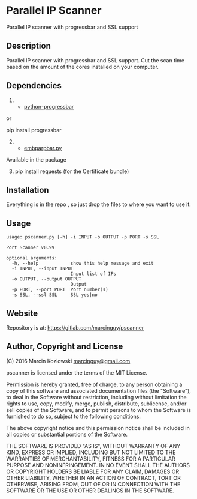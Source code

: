 # Parallel IP Scanner

Parallel IP scanner with progressbar and SSL support

## Description

Parallel IP scanner with progressbar and SSL support. Cut the scan time based on the amount of the cores installed on your computer.

## Dependencies


1) * [python-progressbar](http://code.google.com/p/python-progressbar/)

or

pip install progressbar

2) * [embparpbar.py](https://github.com/esc/embparpbar/)

Available in the package

3) pip install requests (for the Certificate bundle)



## Installation

Everything is in the repo , so just drop the files to where you want to use it.

## Usage

```
usage: pscanner.py [-h] -i INPUT -o OUTPUT -p PORT -s SSL

Port Scanner v0.99

optional arguments:
  -h, --help            show this help message and exit
  -i INPUT, --input INPUT
                        Input list of IPs
  -o OUTPUT, --output OUTPUT
                        Output
  -p PORT, --port PORT  Port number(s)
  -s SSL, --ssl SSL     SSL yes|no
```

## Website

Repository is at: https://gitlab.com/marcinguy/pscanner

## Author, Copyright and License

(C) 2016 Marcin Kozlowski <marcinguy@gmail.com>

pscanner is licensed under the terms of the MIT License.

Permission is hereby granted, free of charge, to any person obtaining a copy of
this software and associated documentation files (the "Software"), to deal in
the Software without restriction, including without limitation the rights to
use, copy, modify, merge, publish, distribute, sublicense, and/or sell copies
of the Software, and to permit persons to whom the Software is furnished to do
so, subject to the following conditions:

The above copyright notice and this permission notice shall be included in all
copies or substantial portions of the Software.

THE SOFTWARE IS PROVIDED "AS IS", WITHOUT WARRANTY OF ANY KIND, EXPRESS OR
IMPLIED, INCLUDING BUT NOT LIMITED TO THE WARRANTIES OF MERCHANTABILITY,
FITNESS FOR A PARTICULAR PURPOSE AND NONINFRINGEMENT. IN NO EVENT SHALL THE
AUTHORS OR COPYRIGHT HOLDERS BE LIABLE FOR ANY CLAIM, DAMAGES OR OTHER
LIABILITY, WHETHER IN AN ACTION OF CONTRACT, TORT OR OTHERWISE, ARISING FROM,
OUT OF OR IN CONNECTION WITH THE SOFTWARE OR THE USE OR OTHER DEALINGS IN THE
SOFTWARE.

